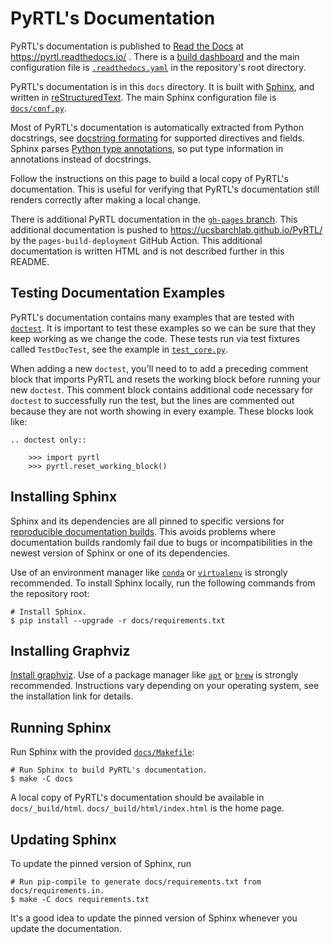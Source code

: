 # PyRTL's Documentation

PyRTL's documentation is published to [Read the Docs](https://readthedocs.org/)
at https://pyrtl.readthedocs.io/ . There is a
[build dashboard](https://readthedocs.org/projects/pyrtl/builds/)
and the main configuration file is
[`.readthedocs.yaml`](https://github.com/UCSBarchlab/PyRTL/blob/development/.readthedocs.yaml)
in the repository's root directory.

PyRTL's documentation is in this `docs` directory. It is built with
[Sphinx](https://www.sphinx-doc.org/en/master/), and written in
[reStructuredText](https://www.sphinx-doc.org/en/master/usage/restructuredtext/index.html).
The main Sphinx configuration file is
[`docs/conf.py`](https://github.com/UCSBarchlab/PyRTL/blob/development/docs/conf.py).

Most of PyRTL's documentation is automatically extracted from Python
docstrings, see [docstring
formating](https://www.sphinx-doc.org/en/master/usage/domains/python.html) for
supported directives and fields. Sphinx parses [Python type
annotations](https://docs.python.org/3/library/typing.html), so put type
information in annotations instead of docstrings.

Follow the instructions on this page to build a local copy of PyRTL's
documentation. This is useful for verifying that PyRTL's documentation still
renders correctly after making a local change.

There is additional PyRTL documentation in the [`gh-pages`
branch](https://github.com/UCSBarchlab/PyRTL/tree/gh-pages). This additional
documentation is pushed to https://ucsbarchlab.github.io/PyRTL/ by the
`pages-build-deployment` GitHub Action. This additional documentation is
written HTML and is not described further in this README.

## Testing Documentation Examples

PyRTL's documentation contains many examples that are tested with
[`doctest`](https://docs.python.org/3/library/doctest.html). It is important to
test these examples so we can be sure that they keep working as we change the
code. These tests run via test fixtures called `TestDocTest`, see the example
in
[`test_core.py`](https://github.com/UCSBarchlab/PyRTL/blob/development/tests/test_core.py).

When adding a new `doctest`, you'll need to to add a preceding comment block
that imports PyRTL and resets the working block before running your new
`doctest`. This comment block contains additional code necessary for `doctest`
to successfully run the test, but the lines are commented out because they are
not worth showing in every example. These blocks look like:

```
.. doctest only::

    >>> import pyrtl
    >>> pyrtl.reset_working_block()
```

## Installing Sphinx

Sphinx and its dependencies are all pinned to specific versions for
[reproducible documentation builds](https://docs.readthedocs.io/en/stable/guides/reproducible-builds.html).
This avoids problems where documentation builds randomly fail due to bugs or
incompatibilities in the newest version of Sphinx or one of its
dependencies.

Use of an environment manager like [`conda`](https://docs.conda.io/en/latest/)
or [`virtualenv`](https://virtualenv.pypa.io/en/latest/) is strongly
recommended. To install Sphinx locally, run the following commands from the
repository root:

```shell
# Install Sphinx.
$ pip install --upgrade -r docs/requirements.txt
```

## Installing Graphviz

[Install graphviz](https://www.graphviz.org/download/#executable-packages). Use
of a package manager like
[`apt`](https://ubuntu.com/server/docs/package-management) or
[`brew`](https://brew.sh/) is strongly recommended. Instructions vary depending
on your operating system, see the installation link for details.

## Running Sphinx

Run Sphinx with the provided [`docs/Makefile`](https://github.com/UCSBarchlab/PyRTL/blob/development/docs/Makefile):

```shell
# Run Sphinx to build PyRTL's documentation.
$ make -C docs
```

A local copy of PyRTL's documentation should be available in
`docs/_build/html`. `docs/_build/html/index.html` is the home page.

## Updating Sphinx

To update the pinned version of Sphinx, run

```shell
# Run pip-compile to generate docs/requirements.txt from docs/requirements.in.
$ make -C docs requirements.txt
```

It's a good idea to update the pinned version of Sphinx whenever you update the
documentation.
